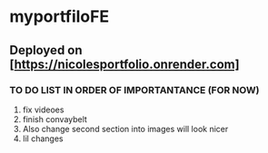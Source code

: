 # myportfiloFE

## Deployed on [https://nicolesportfolio.onrender.com]

### TO DO LIST IN ORDER OF IMPORTANTANCE (FOR NOW)
1. fix videoes
2. finish convaybelt
3. Also change second section into images will look nicer
4. lil changes

